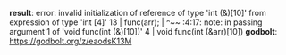 **result**:
error: invalid initialization of reference of type 'int (&)[10]' from expression of type 'int [4]'
   13 |     func(arr);
      |          ^~~
<source>:4:17: note: in passing argument 1 of 'void func(int (&)[10])'
    4 | void func(int (&arr)[10])
**godbolt**: https://godbolt.org/z/eaodsK13M